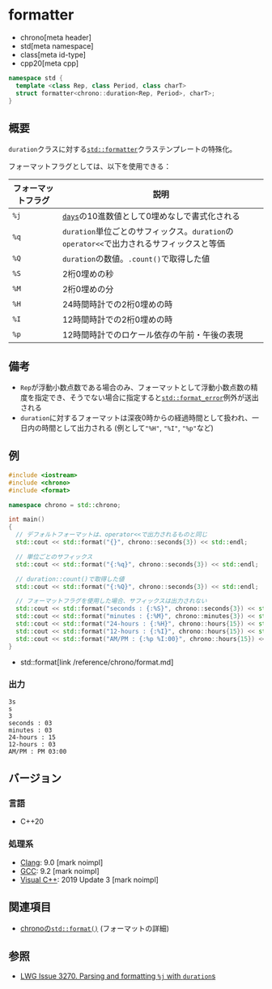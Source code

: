 # formatter
* chrono[meta header]
* std[meta namespace]
* class[meta id-type]
* cpp20[meta cpp]

```cpp
namespace std {
  template <class Rep, class Period, class charT>
  struct formatter<chrono::duration<Rep, Period>, charT>;
}
```

## 概要
`duration`クラスに対する[`std::formatter`](/reference/format/formatter.md)クラステンプレートの特殊化。

フォーマットフラグとしては、以下を使用できる：

| フォーマットフラグ | 説明 |
|--------------------|------|
| `%j` | [`days`](/reference/chrono/duration_aliases.md)の10進数値として0埋めなしで書式化される |
| `%q` | `duration`単位ごとのサフィックス。`duration`の`operator<<`で出力されるサフィックスと等価 |
| `%Q` | `duration`の数値。`.count()`で取得した値 |
| `%S` | 2桁0埋めの秒 |
| `%M` | 2桁0埋めの分 |
| `%H` | 24時間時計での2桁0埋めの時 |
| `%I` | 12時間時計での2桁0埋めの時 |
| `%p` | 12時間時計でのロケール依存の午前・午後の表現 |

## 備考
- `Rep`が浮動小数点数である場合のみ、フォーマットとして浮動小数点数の精度を指定でき、そうでない場合に指定すると[`std::format_error`](/reference/format/format_error.md)例外が送出される
- `duration`に対するフォーマットは深夜0時からの経過時間として扱われ、一日内の時間として出力される (例として`"%H"`, `"%I"`, `"%p"`など)


## 例
```cpp example
#include <iostream>
#include <chrono>
#include <format>

namespace chrono = std::chrono;

int main()
{
  // デフォルトフォーマットは、operator<<で出力されるものと同じ
  std::cout << std::format("{}", chrono::seconds{3}) << std::endl;

  // 単位ごとのサフィックス
  std::cout << std::format("{:%q}", chrono::seconds{3}) << std::endl;

  // duration::count()で取得した値
  std::cout << std::format("{:%Q}", chrono::seconds{3}) << std::endl;

  // フォーマットフラグを使用した場合、サフィックスは出力されない
  std::cout << std::format("seconds : {:%S}", chrono::seconds{3}) << std::endl;
  std::cout << std::format("minutes : {:%M}", chrono::minutes{3}) << std::endl;
  std::cout << std::format("24-hours : {:%H}", chrono::hours{15}) << std::endl;
  std::cout << std::format("12-hours : {:%I}", chrono::hours{15}) << std::endl;
  std::cout << std::format("AM/PM : {:%p %I:00}", chrono::hours{15}) << std::endl;
}
```
- std::format[link /reference/chrono/format.md]

### 出力
```
3s
s
3
seconds : 03
minutes : 03
24-hours : 15
12-hours : 03
AM/PM : PM 03:00
```

## バージョン
### 言語
- C++20

### 処理系
- [Clang](/implementation.md#clang): 9.0 [mark noimpl]
- [GCC](/implementation.md#gcc): 9.2 [mark noimpl]
- [Visual C++](/implementation.md#visual_cpp): 2019 Update 3 [mark noimpl]


## 関連項目
- [chronoの`std::format()`](/reference/chrono/format.md) (フォーマットの詳細)


## 参照
- [LWG Issue 3270. Parsing and formatting `%j` with `duration`s](http://www.open-std.org/jtc1/sc22/wg21/docs/papers/2020/p2117r0.html#3270)
